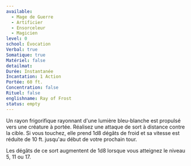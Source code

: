 ```yaml
---
available:
  - Mage de Guerre
  - Artificier
  - Ensorceleur
  - Magicien
level: 0
school: Évocation
Verbal: true
Somatique: true
Matériel: false
detailmat:
Durée: Instantanée
Incantation: 1 Action
Portée: 60 ft.
Concentration: false
Rituel: false
englishname: Ray of Frost
status: empty
---
```

Un rayon frigorifique rayonnant d'une lumière bleu-blanche est propulsé vers une créature à portée. Réalisez une attaque de sort à distance contre la cible. Si vous touchez, elle prend 1d8 dégâts de froid et sa vitesse est réduite de 10 ft. jusqu'au début de votre prochain tour.

Les dégâts de ce sort augmentent de 1d8 lorsque vous atteignez le niveau 5, 11 ou 17.
